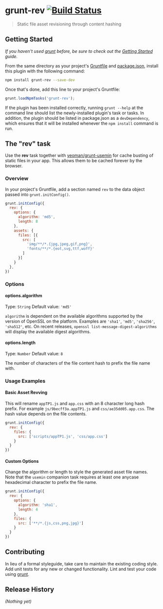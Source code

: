 # grunt-rev [![Build Status](https://travis-ci.org/cbas/grunt-rev.png)](https://travis-ci.org/cbas/grunt-rev)

> Static file asset revisioning through content hashing

## Getting Started
_If you haven't used [grunt][] before, be sure to check out the [Getting Started][] guide._

From the same directory as your project's [Gruntfile][Getting Started] and [package.json][], install this plugin with the following command:

```bash
npm install grunt-rev --save-dev
```

Once that's done, add this line to your project's Gruntfile:

```js
grunt.loadNpmTasks('grunt-rev');
```

If the plugin has been installed correctly, running `grunt --help` at the command line should list the newly-installed plugin's task or tasks. In addition, the plugin should be listed in package.json as a `devDependency`, which ensures that it will be installed whenever the `npm install` command is run.

[grunt]: http://gruntjs.com/
[Getting Started]: https://github.com/gruntjs/grunt/blob/devel/docs/getting_started.md
[package.json]: https://npmjs.org/doc/json.html

## The "rev" task

Use the **rev** task together with [yeoman/grunt-usemin](https://github.com/yeoman/grunt-usemin) for cache busting of static files in your app. This allows them to be cached forever by the browser.

### Overview
In your project's Gruntfile, add a section named `rev` to the data object passed into `grunt.initConfig()`.

```js
grunt.initConfig({
  rev: {
    options: {
      algorithm: 'md5',
      length: 8
    },
    assets: {
      files: [{
        src: [
          'img/**/*.{jpg,jpeg,gif,png}',
          'fonts/**/*.{eot,svg,ttf,woff}'
        ]
      }]
    }
  },
})
```

### Options

#### options.algorithm
Type: `String`
Default value: `'md5'`

`algorithm` is dependent on the available algorithms supported by the version of OpenSSL on the platform. Examples are `'sha1'`, `'md5'`, `'sha256'`, `'sha512'`, etc. On recent releases, `openssl list-message-digest-algorithms` will display the available digest algorithms.

#### options.length
Type: `Number`
Default value: `8`

The number of characters of the file content hash to prefix the file name with.

### Usage Examples

#### Basic Asset Revving
This will rename `appTP1.js` and `app.css` with an 8 character long hash prefix. For example `js/9becff3a.appTP1.js` and `css/ae35dd05.app.css`. The hash value depends on the file contents.

```js
grunt.initConfig({
  rev: {
    files: {
      src: ['scripts/appTP1.js', 'css/app.css']
    }
  }
})
```

#### Custom Options
Change the algorithm or length to style the generated asset file names. Note that the `usemin` companion task requires at least one anycase hexadecimal character to prefix the file name.

```js
grunt.initConfig({
  rev: {
    options: {
      algorithm: 'sha1',
      length: 4
    },
    files: {
      src: ['**/*.{js,css,png,jpg}']
    }
  }
})
```

## Contributing
In lieu of a formal styleguide, take care to maintain the existing coding style. Add unit tests for any new or changed functionality. Lint and test your code using [grunt][].

## Release History
_(Nothing yet)_
